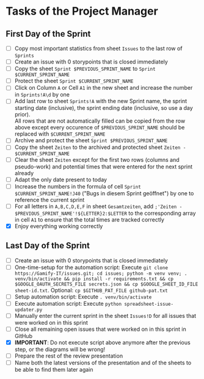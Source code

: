 # Tasks of the Project Manager

## First Day of the Sprint

- [ ] Copy most important statistics from sheet `Issues` to the last row of `Sprints`
- [ ] Create an issue with 0 storypoints that is closed immediately
- [ ] Copy the sheet `Sprint $PREVIOUS_SPRINT_NAME` to `Sprint $CURRENT_SPRINT_NAME`
- [ ] Protect the sheet `Sprint $CURRENT_SPRINT_NAME`
- [ ] Click on Column `A` or Cell `A1` in the new sheet and increase the number in `Sprints!A\d` by one
- [ ] Add last row to sheet `Sprints!A` with the new Sprint name, the sprint starting date (inclusive), the sprint ending date (inclusive, so use a day prior).  
All rows that are not automatically filled can be copied from the row above except every occurence of `$PREVIOUS_SPRINT_NAME` should be replaced with `$CURRENT_SPRINT_NAME`
- [ ] Archive and protect the sheet `Sprint $PREVIOUS_SPRINT_NAME`
- [ ] Copy the sheet `Zeiten` to the archived and protected sheet `Zeiten - $CURRENT_SPRINT_NAME`
- [ ] Clear the sheet `Zeiten` except for the first two rows (columns and pseudo-work) and potential times that were entered for the next sprint already
- [ ] Adapt the only date present to today
- [ ] Increase the numbers in the formula of cell `Sprint $CURRENT_SPRINT_NAME!J40` ("Bugs in diesem Sprint geöffnet") by one to reference the current sprint
- [ ] For all letters in `A,B,C,D,E,F` in sheet `Gesamtzeiten`, add `;'Zeiten - $PREVIOUS_SPRINT_NAME'!${LETTER}2:$LETTER` to the corresponding array in cell `A1` to ensure that the total times are tracked correctly
- [x] Enjoy everything working correctly

## Last Day of the Sprint

- [ ] Create an issue with 0 storypoints that is closed immediately
- [ ] One-time-setup for the automation script: Execute `git clone https://Gamify-IT/issues.git; cd issues; python -m venv venv; . venv/bin/activate && pip install -r requirements.txt && cp $GOOGLE_OAUTH_SECRETS_FILE secrets.json && cp $GOOGLE_SHEET_ID_FILE sheet-id.txt`. Optional: `cp $GITHUB_PAT_FILE github-pat.txt`
- [ ] Setup automation script: Execute `. venv/bin/activate`
- [ ] Execute automation script: Execute `python spreadsheet-issue-updater.py`
- [ ] Manually enter the current sprint in the sheet `Issues!D` for all issues that were worked on in this sprint
- [ ] Close all remaining open issues that were worked on in this sprint in GitHub
- [x] **IMPORTANT**: Do not execute script above anymore after the previous step, or the diagrams will be wrong!
- [ ] Prepare the rest of the review presentation
- [ ] Name both the latest versions of the presentation and of the sheets to be able to find them later again
